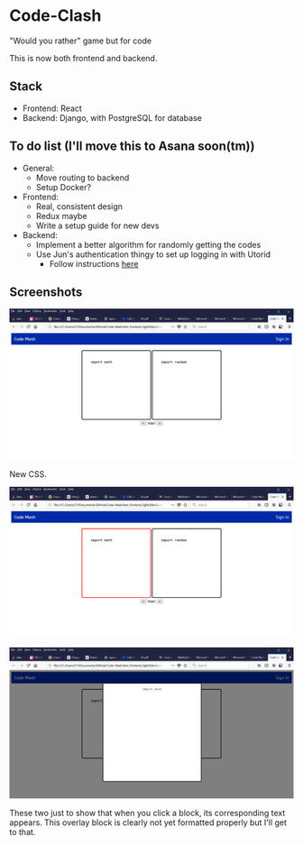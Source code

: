 # Code-Clash
"Would you rather" game but for code

This is now both frontend and backend.

## Stack
- Frontend: React
- Backend: Django, with PostgreSQL for database

## To do list (I'll move this to Asana soon(tm))
- General:
    - Move routing to backend
    - Setup Docker?
- Frontend:
    - Real, consistent design
    - Redux maybe
    - Write a setup guide for new devs
- Backend:
    - Implement a better algorithm for randomly getting the codes
    - Use Jun's authentication thingy to set up logging in with Utorid
        - Follow instructions [here](https://github.com/junthehacker/Identity-Atheneum#register-your-app)

## Screenshots

![](screenshots/pic1.png)

New CSS.

![](screenshots/pic2.png)

![](screenshots/pic3.png)

These two just to show that when you click a block, its corresponding text appears. This overlay block is clearly not yet formatted properly but I'll get to that.
